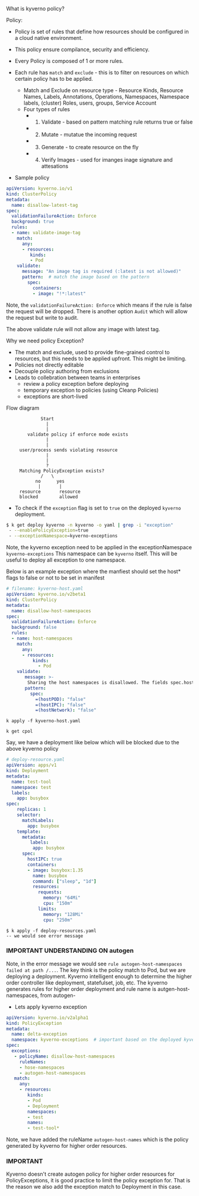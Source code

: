 
What is kyverno policy?


Policy: 
- Policy is set of rules that define how resources should be configured in a cloud native environment.
- This policy ensure compilance, security and efficiency.
- Every Policy is composed of 1 or more rules.
- Each rule has `match` and `exclude` - this is to filter on resources on which certain policy has to be applied.
  - Match and Exclude on resource type - Resource Kinds, Resource Names, Labels, Annotations, Operations, Namespaces, Namespace labels, (cluster) Roles, users, groups, Service Account
  - Four types of rules
     - 1. Validate - based on pattern matching rule returns true or false
     - 2. Mutate - mutatue the incoming request
     - 3. Generate - to create resource on the fly
     - 4. Verify Images - used for imanges inage signature and attesations

- Sample policy

```yaml
apiVersion: kyverno.io/v1
kind: ClusterPolicy
metadata:
  name: disallow-latest-tag
spec:
  validationFailureAction: Enforce
  background: true
  rules:
  - name: validate-image-tag
    match:
      any:
      - resources:
         kinds:
         - Pod
    validate:
      message: "An image tag is required (:latest is not allowed)"
      pattern:  # match the image based on the pattern
        spec:
          containers:
          - image: "!*:latest"
```

Note, the `validationFailureAction: Enforce` which means if the rule is false the request will be dropped. There is another option `Audit` which will allow the request but write to audit.

The above validate rule will not allow any image with latest tag.

Why we need policy Exception?

- The match and exclude, used to provide fine-grained control to resources, but this needs to be applied upfront. This might be limiting.
- Policies not directly editable
- Decouple policy authoring from exclusions
- Leads to collebration between teams in enterprises
  - review a policy exception before deploying
  - temporary exception to policies (using Cleanp Policies)
  - exceptions are short-lived

Flow diagram

```
             Start
               |
               |
        validate policy if enforce mode exists
               |
               |
     user/process sends violating resource
               | 
               |
               ?
     Matching PolicyException exists?
             /   \
           no      yes 
            |       |    
     resource       resource
     blocked        allowed
```

- To check if the `exception` flag is set to `true` on the deployed `kyverno` deployment.

```sh
$ k get deploy kyverno -n kyverno -o yaml | grep -i "exception"
 - --enablePolicyException=true
 - --exceptionNamespace=kyverno-exceptions
```

Note, the kyverno exception need to be applied in the exceptionNamespace `kyverno-exceptions` This namespace can be `kyverno` itself. This will be useful to deploy all exception to one namespace.

Below is an example exception where the manfiest should set the host* flags to false or not to be set in manifest

```yaml
# filename: kyverno-host.yaml
apiVersion: kyverno.io/v2beta1
kind: ClusterPolicy
metadata:
  name: disallow-host-namespaces
spec:
  validationFailureAction: Enforce
  background: false
  rules:
  - name: host-namespaces
    match:
      any:
      - resources:
          kinds:
            - Pod
    validate:
       message: >-
        Sharing the host namespaces is disallowed. The fields spec.hostNetwork, spec.hostIPC, and spec.hostPID must be unset or set to `false`.
       pattern:
         spec:
           =(hostPOD): "false"
           =(hostIPC): "false"
           =(hostNetwork): "false"
```

```
k apply -f kyverno-host.yaml
```

```
k get cpol
```

Say, we have a deployment like below which will be blocked due to the above kyverno policy

```yaml
# deploy-resource.yaml
apiVersion: apps/v1
kind: Deployment
metadata:
  name: test-tool
  namespace: test
  labels:
    app: busybox
spec:
    replicas: 1
    selector:
      matchLabels:
        app: busybox
    template:
      metadata:
         labels:
          app: busybox
      spec:
        hostIPC: true
        containers:
        - image: busybox:1.35
          name: busybox
          command: ["sleep", "1d"]
          resources:
            requests:
              memory: "64Mi"
              cpu: "150m"
            limits:
              memory: "128Mi"
              cpu: "250m"
```

```
$ k apply -f deploy-resources.yaml
-- we would see error message
```

### IMPORTANT UNDERSTANDING ON autogen
Note, in the error message we would see `rule autogen-host-namespaces failed at path /...`. The key think is the policy match to Pod, but we are deploying a deployment. Kyverno intelligent enough to determine the higher order controller like deployment, statefulset, job, etc. The kyverno generates rules for higher order deployment and rule name is autgen-host-namespaces, from autogen-<policy-name>

- Lets apply kyverno exception

```yaml
apiVersion: kyverno.io/v2alpha1
kind: PolicyException
metadata:
  name: delta-exception
  namespace: kyverno-exceptions  # important based on the deployed kyverno property exceptionNamespace
spec:
  exceptions:
   - policyName: disallow-host-namespaces
     ruleNames:
     - hose-namespaces
     - autogen-host-namespaces
   match:
     any:
     - resources:
        kinds:
        - Pod
        - Deployment
        namespaces:
        - test
        names:
        - test-tool*
```

Note, we have added the ruleName `autogen-host-names` which is the policy generated by kyverno for higher order resources. 

### IMPORTANT
Kyverno doesn't create autogen policy for higher order resources for PolicyExceptions, it is good practice to limit the policy exception for. That is the reason we also add the exception match to Deployment in this case.



